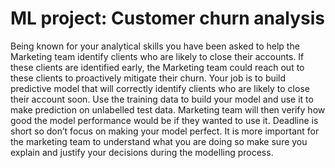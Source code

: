# ML project: Customer churn analysis

Being known for your analytical skills you have been asked to help the Marketing team identify clients who are likely to close their accounts. If these clients are identified early, the Marketing team could reach out to these clients to proactively mitigate their churn. Your job is to build predictive model that will correctly identify clients who are likely to close their account soon. Use the training data to build your model and use it to make prediction on unlabelled test data. Marketing team will then verify how good the model performance would be if they wanted to use it. Deadline is short so don’t focus on making your model perfect. It is more important for the marketing team to understand what you are doing so make sure you explain and justify your decisions during the modelling process.
